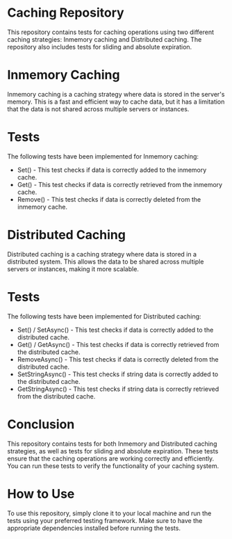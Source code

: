 # Caching Repository
This repository contains tests for caching operations using two different caching strategies: Inmemory caching and Distributed caching. The repository also includes tests for sliding and absolute expiration.

# Inmemory Caching
Inmemory caching is a caching strategy where data is stored in the server's memory. This is a fast and efficient way to cache data, but it has a limitation that the data is not shared across multiple servers or instances.

# Tests
The following tests have been implemented for Inmemory caching:

* Set() - This test checks if data is correctly added to the inmemory cache.
* Get() - This test checks if data is correctly retrieved from the inmemory cache.
* Remove() - This test checks if data is correctly deleted from the inmemory cache.


# Distributed Caching
Distributed caching is a caching strategy where data is stored in a distributed system. This allows the data to be shared across multiple servers or instances, making it more scalable.

# Tests
The following tests have been implemented for Distributed caching:

* Set() / SetAsync() - This test checks if data is correctly added to the distributed cache.
* Get() / GetAsync() - This test checks if data is correctly retrieved from the distributed cache.
* RemoveAsync() - This test checks if data is correctly deleted from the distributed cache.
* SetStringAsync() - This test checks if string data is correctly added to the distributed cache.
* GetStringAsync() - This test checks if string data is correctly retrieved from the distributed cache.


# Conclusion
This repository contains tests for both Inmemory and Distributed caching strategies, as well as tests for sliding and absolute expiration. These tests ensure that the caching operations are working correctly and efficiently. You can run these tests to verify the functionality of your caching system.

# How to Use
To use this repository, simply clone it to your local machine and run the tests using your preferred testing framework. Make sure to have the appropriate dependencies installed before running the tests.
